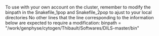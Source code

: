 To use with your own account on the cluster, remember to modify the binpath in the Snakefile_1pop and Snakefile_2pop to ajust to your local directories
No other lines that the line corresponding to the information below are expected to require a modification:
binpath = "/work/genphyse/cytogen/Thibault/Softwares/DILS-master/bin"
